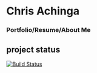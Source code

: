# Chris Achinga

### Portfolio/Resume/About Me

## project status
[![Build Status](https://travis-ci.com/ChrisAchinga/achinga.chris.svg?branch=master)](https://travis-ci.com/ChrisAchinga/achinga.chris)
